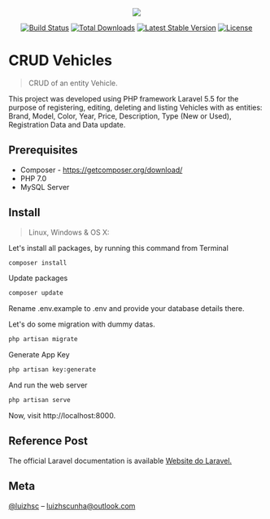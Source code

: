 <p align="center"><img src="https://laravel.com/assets/img/components/logo-laravel.svg"></p>

<p align="center">
<a href="https://travis-ci.org/laravel/framework"><img src="https://travis-ci.org/laravel/framework.svg" alt="Build Status"></a>
<a href="https://packagist.org/packages/laravel/framework"><img src="https://poser.pugx.org/laravel/framework/d/total.svg" alt="Total Downloads"></a>
<a href="https://packagist.org/packages/laravel/framework"><img src="https://poser.pugx.org/laravel/framework/v/stable.svg" alt="Latest Stable Version"></a>
<a href="https://packagist.org/packages/laravel/framework"><img src="https://poser.pugx.org/laravel/framework/license.svg" alt="License"></a>
</p>

# CRUD Vehicles
> 
> CRUD of an entity Vehicle.

This project was developed using PHP framework Laravel 5.5 
for the purpose of registering, editing, deleting and listing Vehicles with as entities: Brand, Model, Color, 
Year, Price, Description, Type (New or Used), Registration Data and Data update.


## Prerequisites

- Composer - https://getcomposer.org/download/
- PHP 7.0
- MySQL Server


## Install

> Linux, Windows & OS X:

Let's install all packages, by running this command from Terminal

```sh
composer install
```

Update packages

```sh
composer update
```

Rename .env.example to .env and provide your database details there.


Let's do some migration with dummy datas.

```sh
php artisan migrate
```

Generate App Key

```sh
php artisan key:generate
```

And run the web server

```sh
php artisan serve
```


Now, visit http://localhost:8000.


## Reference Post
The official Laravel documentation is available <a href="https://laravel.com">Website do Laravel.</a>


## Meta

[@luizhsc](https://github.com/luizhsc/) – luizhscunha@outlook.com


